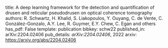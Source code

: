 title: A deep learning framework for the detection and quantification of drusen and reticular pseudodrusen on optical coherence tomography
authors: R. Schwartz, H. Khalid, S. Liakopoulos, Y. Ouyang, C. de Vente, C. González-Gonzalo, A.Y. Lee, R. Guymer, E.Y. Chew, C. Egan and  others
has_pdf: False
template: publication
bibkey: schw22
published_in: arXiv:2204.02406
pub_details: <i>arXiv:2204.02406</i>, 2022
arxiv: https://arxiv.org/abs/2204.02406
